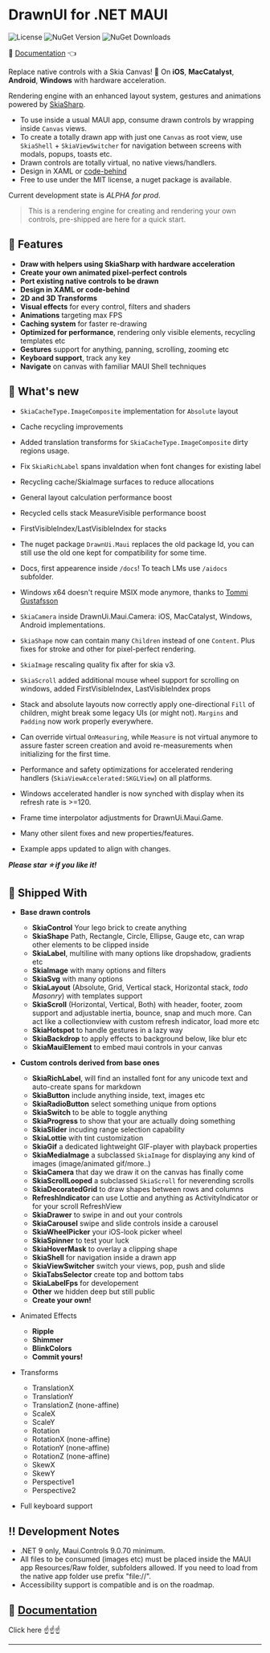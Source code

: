 # DrawnUI for .NET MAUI
![License](https://img.shields.io/github/license/taublast/DrawnUi.svg)
![NuGet Version](https://img.shields.io/nuget/v/AppoMobi.Maui.DrawnUi.svg)
![NuGet Downloads](https://img.shields.io/nuget/dt/AppoMobi.Maui.DrawnUi.svg)

📕 [Documentation](https://drawnui.net/) 👈

Replace native controls with a Skia Canvas! 🤩 On **iOS**, **MacCatalyst**, **Android**, **Windows** with hardware acceleration.

Rendering engine with an enhanced layout system, gestures and animations powered by [SkiaSharp](https://github.com/mono/SkiaSharp).   

* To use inside a usual MAUI app, consume drawn controls by wrapping inside `Canvas` views.
* To create a totally drawn app with just one `Canvas` as root view, use `SkiaShell` + `SkiaViewSwitcher` for navigation between screens with modals, popups, toasts etc.
* Drawn controls are totally virtual, no native views/handlers.
* Design in XAML or [code-behind](Fluent.md)
* Free to use under the MIT license, a nuget package is available.

Current development state is _ALPHA for prod_.

>This is a rendering engine for creating and rendering your own controls, pre-shipped are here for a quick start.

## 🦸 Features

* __Draw with helpers using SkiaSharp with hardware acceleration__
* __Create your own animated pixel-perfect controls__
* __Port existing native controls to be drawn__
* __Design in XAML or code-behind__
* __2D and 3D Transforms__
* __Visual effects__ for every control, filters and shaders
* __Animations__ targeting max FPS
* __Caching system__ for faster re-drawing
* __Optimized for performance__, rendering only visible elements, recycling templates etc
* __Gestures__ support for anything, panning, scrolling, zooming etc
* __Keyboard support__, track any key
* __Navigate__ on canvas with familiar MAUI Shell techniques 

## 🌱 What's new
* `SkiaCacheType.ImageComposite` implementation for `Absolute` layout
* Cache recycling improvements
* Added translation transforms for `SkiaCacheType.ImageComposite` dirty regions usage.
* Fix `SkiaRichLabel` spans invaldation when font changes for existing label

* Recycling cache/SkiaImage surfaces to reduce allocations
* General layout calculation performance boost
* Recycled cells stack MeasureVisible performance boost
* FirstVisibleIndex/LastVisibleIndex for stacks 

* The nuget package `DrawnUi.Maui` replaces the old package Id, you can still use the old one kept for compatibility for some time.
* Docs, first appearence inside `/docs`! To teach LMs use `/aidocs` subfolder.
* Windows x64 doesn't require MSIX mode anymore, thanks to [Tommi Gustafsson](https://github.com/TommiGustafsson-HMP)
* `SkiaCamera` inside DrawnUi.Maui.Camera: iOS, MacCatalyst, Windows, Android implementations.
* `SkiaShape` now can contain many `Children` instead of one `Content`. Plus fixes for stroke and other for pixel-perfect rendering.
* `SkiaImage` rescaling quality fix after for skia v3.
* `SkiaScroll` added additional mouse wheel support for scrolling on windows, added FirstVisibleIndex, LastVisibleIndex props
* Stack and absolute layouts now correctly apply one-directional `Fill` of children, might break some legacy UIs (or might not). `Margins` and `Padding` now work properly everywhere.
* Can override virtual `OnMeasuring`, while `Measure` is not virtual anymore to assure faster screen creation and avoid re-measurements when initializing for the first time.
* Performance and safety optimizations for accelerated rendering handlers (`SkiaViewAccelerated:SKGLView`) on all platforms.
* Windows accelerated handler is now synched with display when its refresh rate is >=120.
* Frame time interpolator adjustments for DrawnUi.Maui.Game.
* Many other silent fixes and new properties/features.
* Example apps updated to align with changes.

___Please star ⭐ if you like it!___
 
## 🎁 Shipped With

* __Base drawn controls__
	* __SkiaControl__ Your lego brick to create anything
	* __SkiaShape__ Path, Rectangle, Circle, Ellipse, Gauge etc, can wrap other elements to be clipped inside
	* __SkiaLabel__, multiline with many options like dropshadow, gradients etc
	* __SkiaImage__ with many options and filters
	* __SkiaSvg__ with many options
	* __SkiaLayout__ (Absolute, Grid, Vertical stack, Horizontal stack, _todo Masonry_) with templates support
	* __SkiaScroll__ (Horizontal, Vertical, Both) with header, footer, zoom support and adjustable inertia, bounce, snap and much more. Can act like a collectionview with custom refresh indicator, load more etc
	* __SkiaHotspot__ to handle gestures in a lazy way
	* __SkiaBackdrop__ to apply effects to background below, like blur etc
	* __SkiaMauiElement__ to embed maui controls in your canvas

* __Custom controls derived from base ones__
	* __SkiaRichLabel__, will find an installed font for any unicode text and auto-create spans for markdown
    * __SkiaButton__ include anything inside, text, images etc
	* __SkiaRadioButton__ select something unique from options
    * __SkiaSwitch__ to be able to toggle anything
    * __SkiaProgress__ to show that your are actually doing something
	* __SkiaSlider__ incuding range selection capability
	* __SkiaLottie__ with tint customization
	* __SkiaGif__ a dedicated lightweight GIF-player with playback properties
	* __SkiaMediaImage__ a subclassed `SkiaImage` for displaying any kind of images (image/animated gif/more..)
    * __SkiaCamera__ that day we draw it on the canvas has finally come
	* __SkiaScrollLooped__ a subclassed `SkiaScroll` for neverending scrolls
	* __SkiaDecoratedGrid__ to draw shapes between rows and columns
	* __RefreshIndicator__ can use Lottie and anything as ActivityIndicator or for your scroll RefreshView
    * __SkiaDrawer__ to swipe in and out your controls
	* __SkiaCarousel__ swipe and slide controls inside a carousel
	* __SkiaWheelPicker__ your iOS-look picker wheel
	* __SkiaSpinner__ to test your luck
	* __SkiaHoverMask__ to overlay a clipping shape
	* __SkiaShell__ for navigation inside a drawn app
	* __SkiaViewSwitcher__ switch your views, pop, push and slide	
	* __SkiaTabsSelector__ create top and bottom tabs
	* __SkiaLabelFps__ for developement
    * __Other__ we hidden deep but still public
	* __Create your own!__      

* Animated Effects
	* __Ripple__
	* __Shimmer__
	* __BlinkColors__
	* __Commit yours!__

* Transforms
	* TranslationX
	* TranslationY
	* TranslationZ (none-affine)
	* ScaleX
	* ScaleY
	* Rotation
	* RotationX (none-affine)
	* RotationY (none-affine)
	* RotationZ (none-affine)
	* SkewX
	* SkewY
	* Perspective1
	* Perspective2

* Full keyboard support

 ## ‼️ Development Notes

* .NET 9 only, Maui.Controls 9.0.70 minimum.
* All files to be consumed (images etc) must be placed inside the MAUI app Resources/Raw folder, subfolders allowed. If you need to load from the native app folder use prefix "file://".
* Accessibility support is compatible and is on the roadmap.

## 📕 [Documentation](https://taublast.github.io/DrawnUi/)

Click here ☝️☝️☝️

---



 